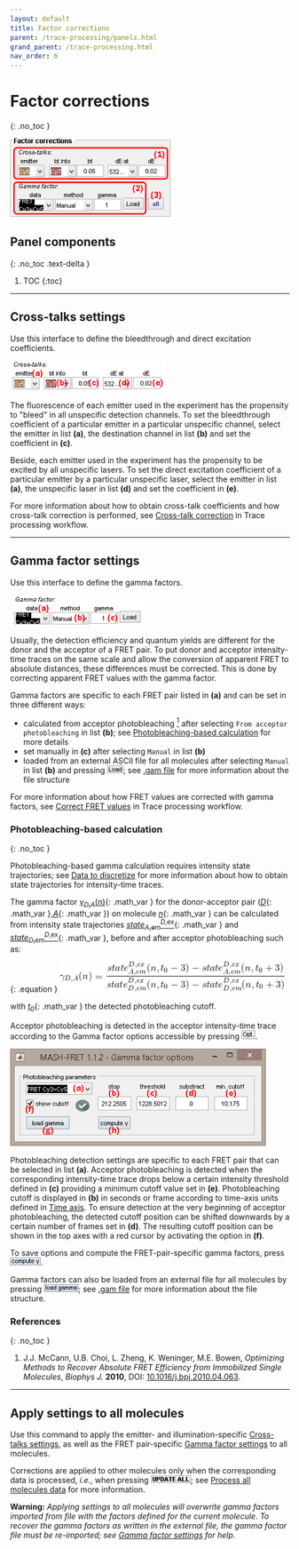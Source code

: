 ```yaml
---
layout: default
title: Factor corrections
parent: /trace-processing/panels.html
grand_parent: /trace-processing.html
nav_order: 6
---
```


# Factor corrections
{: .no_toc }

<a href="../../assets/images/gui/TP-panel-factors.png"><img src="../../assets/images/gui/TP-panel-factors.png" style="max-width: 292px;"/></a>

## Panel components
{: .no_toc .text-delta }

1. TOC
{:toc}


---

## Cross-talks settings

Use this interface to define the bleedthrough and direct excitation coefficients.

<a href="../../assets/images/gui/TP-panel-factors-crosstalks.png"><img src="../../assets/images/gui/TP-panel-factors-crosstalks.png" style="max-width: 279px;"/></a>

The fluorescence of each emitter used in the experiment has the propensity to "bleed" in all unspecific detection channels. 
To set the bleedthrough coefficient of a particular emitter in a particular unspecific channel, select the emitter in list **(a)**, the destination channel in list **(b)** and set the coefficient in **(c)**.

Beside, each emitter used in the experiment has the propensity to be excited by all unspecific lasers.
To set the direct excitation coefficient of a particular emitter by a particular unspecific laser, select the emitter in list **(a)**, the unspecific laser in list **(d)** and set the coefficient in **(e)**.

For more information about how to obtain cross-talk coefficients and how cross-talk correction is performed, see 
[Cross-talk correction](../workflow.html#cross-talk-correction) in Trace processing workflow.

---

## Gamma factor settings

Use this interface to define the gamma factors.

<a href="../../assets/images/gui/TP-panel-factors-gamma.png"><img src="../../assets/images/gui/TP-panel-factors-gamma.png" style="max-width: 242px;"/></a>

Usually, the detection efficiency and quantum yields are different for the donor and the acceptor of a FRET pair. 
To put donor and acceptor intensity-time traces on the same scale and allow the conversion of apparent FRET to absolute distances, these differences must be corrected.
This is done by correcting apparent FRET values with the gamma factor.

Gamma factors are specific to each FRET pair listed in **(a)** and can be set in three different ways:
- calculated from acceptor photobleaching
[<sup>1</sup>](#references) after selecting `From acceptor photobleaching` in list **(b)**; see 
[Photobleaching-based calculation](#photobleaching-based-calculation) for more details
- set manually in **(c)** after selecting `Manual` in list **(b)**
- loaded from an external ASCII file for all molecules after selecting `Manual` in list **(b)** and pressing 
![Load](../../assets/images/gui/TP-but-load.png); see 
[.gam file](../../output-files/gam-gamma-factors.html) for more information about the file structure

For more information about how FRET values are corrected with gamma factors, see 
[Correct FRET values](../workflow.html#correct-fret-values) in Trace processing workflow.


### Photobleaching-based calculation
{: .no_toc }

Photobleaching-based gamma calculation requires intensity state trajectories; see 
[Data to discretize](panel-find-states.html#data-to-discretize) for more information about how to obtain state trajectories for intensity-time traces.

The gamma factor 
[*&#947;*<sub>*D*,*A*</sub>(*n*)](){: .math_var } for the donor-acceptor pair 
([*D*](){: .math_var },[*A*](){: .math_var }) on molecule 
[*n*](){: .math_var } can be calculated from intensity state trajectories 
[*state*<sub>*A*,em</sub><sup>*D*,ex</sup>](){: .math_var } and 
[*state*<sub>*D*,em</sub><sup>*D*,ex</sup>](){: .math_var }, before and after acceptor photobleaching such as:

{: .equation }
<img src="../../assets/images/equations/TP-eq-gamma-pb.gif" alt="\gamma_{D,A}(n) = \frac{state_{A,em}^{D,ex}(n,t_{0}-3)-state_{A,em}^{D,ex}(n,t_{0}+3)}{state_{D,em}^{D,ex}(n,t_{0}-3)-state_{D,em}^{D,ex}(n,t_{0}+3)}">

with 
[*t*<sub>0</sub>](){: .math_var } the detected photobleaching cutoff.

Acceptor photobleaching is detected in the acceptor intensity-time trace according to the Gamma factor options accessible by pressing 
![Opt.](../../assets/images/gui/TP-but-optp.png).

<a href="../../assets/images/gui/TP-panel-factors-gamma-opt.png"><img src="../../assets/images/gui/TP-panel-factors-gamma-opt.png" style="max-width: 461px;"/></a>

Photobleaching detection settings are specific to each FRET pair that can be selected in list **(a)**.
Acceptor photobleaching is detected when the corresponding intensity-time trace drops below a certain intensity threshold defined in **(c)** providing a minimum cutoff value set in **(e)**.
Photobleaching cutoff is displayed in **(b)** in seconds or frame according to time-axis units defined in 
[Time axis](panel-plot.html#time-axis).
To ensure detection at the very beginning of acceptor photobleaching, the detected cutoff position can be shifted downwards by a certain number of frames set in **(d)**.
The resulting cutoff position can be shown in the top axes with a red cursor by activating the option in **(f)**.

To save options and compute the FRET-pair-specific gamma factors, press 
![compute &#947;](../../assets/images/gui/TP-but-compute-gamma.png "compute &#947;").

Gamma factors can also be loaded from an external file for all molecules by pressing 
![load gamma](../../assets/images/gui/TP-but-load-gamma.png "load gamma"); see 
[.gam file](../../output-files/gam-gamma-factors.html) for more information about the file structure.


### References
{: .no_toc }

1. J.J. McCann, U.B. Choi, L. Zheng, K. Weninger, M.E. Bowen, *Optimizing Methods to Recover Absolute FRET Efficiency from Immobilized Single Molecules*, *Biophys J.* **2010**, DOI: [10.1016/j.bpj.2010.04.063](https://dx.doi.org/10.1016%2Fj.bpj.2010.04.063).


---

## Apply settings to all molecules

Use this command to apply the emitter- and illumination-specific 
[Cross-talks settings](#cross-talks-settings), as well as the FRET pair-specific 
[Gamma factor settings](#gamma-factor-settings) to all molecules.

Corrections are applied to other molecules only when the corresponding data is processed, *i.e.*, when pressing 
![UPDATE ALL](../../assets/images/gui/TP-but-update-all.png "UPDATE ALL"); see 
[Process all molecules data](panel-sample-management.html#process-all-molecules-data) for more information.

**Warning:** *Applying settings to all molecules will overwrite gamma factors imported from file with the factors defined for the current molecule. 
To recover the gamma factors as written in the external file, the gamma factor file must be re-imported; see 
[Gamma factor settings](#gamma-factor-settings) for help.*


